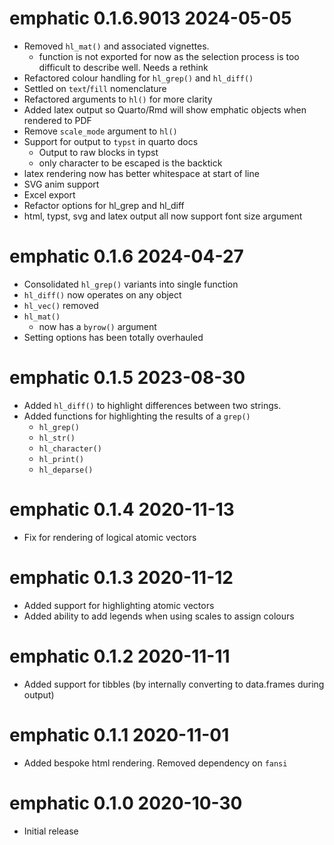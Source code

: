 
# emphatic 0.1.6.9013  2024-05-05

* Removed `hl_mat()` and associated vignettes.
    * function is not exported for now as the selection process is too 
      difficult to describe well. Needs a rethink
* Refactored colour handling for `hl_grep()` and `hl_diff()`
* Settled on `text`/`fill` nomenclature
* Refactored arguments to `hl()` for more clarity
* Added latex output so Quarto/Rmd will show emphatic objects when 
  rendered to PDF
* Remove `scale_mode` argument to `hl()`
* Support for output to `typst` in quarto docs
    * Output to raw blocks in typst
    * only character to be escaped is the backtick
* latex rendering now has better whitespace at start of line
* SVG anim support
* Excel export
* Refactor options for hl_grep and hl_diff
* html, typst, svg and latex output all now support font size argument

# emphatic 0.1.6  2024-04-27

* Consolidated `hl_grep()` variants into single function
* `hl_diff()` now operates on any object
* `hl_vec()` removed
* `hl_mat()`    
    * now has a `byrow()` argument
* Setting options has been totally overhauled


# emphatic 0.1.5  2023-08-30

* Added `hl_diff()` to highlight differences between two strings.
* Added functions for highlighting the results of a `grep()`
    * `hl_grep()`
    * `hl_str()`
    * `hl_character()`
    * `hl_print()`
    * `hl_deparse()`

# emphatic 0.1.4  2020-11-13

* Fix for rendering of logical atomic vectors

# emphatic 0.1.3  2020-11-12

* Added support for highlighting atomic vectors
* Added ability to add legends when using scales to assign colours

# emphatic 0.1.2  2020-11-11

* Added support for tibbles (by internally converting to data.frames 
during output)

# emphatic 0.1.1  2020-11-01

* Added bespoke html rendering. Removed dependency on `fansi`


# emphatic 0.1.0  2020-10-30

* Initial release
